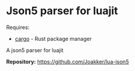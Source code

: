 # Json5 parser for luajit

Requires:

- [cargo](https://doc.rust-lang.org/stable/cargo/) - Rust package manager

A json5 parser for luajit

**Repository:** <https://github.com/Joakker/lua-json5>
